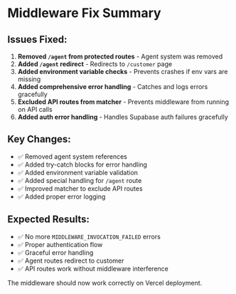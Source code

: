 # Middleware Fix Summary

## Issues Fixed:

1. **Removed `/agent` from protected routes** - Agent system was removed
2. **Added `/agent` redirect** - Redirects to `/customer` page
3. **Added environment variable checks** - Prevents crashes if env vars are missing
4. **Added comprehensive error handling** - Catches and logs errors gracefully
5. **Excluded API routes from matcher** - Prevents middleware from running on API calls
6. **Added auth error handling** - Handles Supabase auth failures gracefully

## Key Changes:

- ✅ Removed agent system references
- ✅ Added try-catch blocks for error handling
- ✅ Added environment variable validation
- ✅ Added special handling for `/agent` route
- ✅ Improved matcher to exclude API routes
- ✅ Added proper error logging

## Expected Results:

- ✅ No more `MIDDLEWARE_INVOCATION_FAILED` errors
- ✅ Proper authentication flow
- ✅ Graceful error handling
- ✅ Agent routes redirect to customer
- ✅ API routes work without middleware interference

The middleware should now work correctly on Vercel deployment.







